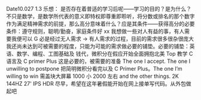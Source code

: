 Date10.027 1.3
乐想：
是否存在着普适的学习后呢——学习的目的？是为什么？不只是数学，是数学所代表的意义即特权即尊重即聆听，将分数或排名的那个数字作为满足精神需求的前提，那么高分意味着什么？应是其条件——获得高分的必要条件：遵守规则，聪明/勤奋，家庭条件好
xx
我想做一些对人有益的事，有人需要我便可以 G
必是经过无人需求 → 有人需求的过程，目前的需求很多很杂很庞大我还尚未达到可被需要的程度，只能为可能的需求做必要的铺垫。必要的铺垫：英语、数学、编程、工图基础及
钱代，微积分在假应开始全面拥抱北美 Top 教学 C 语言及 C primer Plus 这是必要的，被需要的准备 The one I accept.
The one I unwilling to postpone 把简明微积分看完以及 C Primer Plus。The one I’m willing to win 需盖块大屏幕 1000 小 2000 左右 and the other things. 2K 144HZ 27' IPS HDR
尽早，希望在这年暑假能开始在网上接单写代码。从外包做起吧
